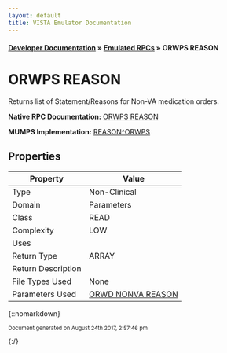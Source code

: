 ```yaml
---
layout: default
title: VISTA Emulator Documentation
---
```


#### [Developer Documentation](../index) &#187; [Emulated RPCs](TableOfContents) &#187; ORWPS REASON<br/>
# ORWPS REASON

Returns list of Statement/Reasons for Non-VA medication orders.

**Native RPC Documentation:** [ORWPS REASON](../VISTARPC/ORWPS_REASON)

**MUMPS Implementation:** [REASON^ORWPS](http://code.osehra.org/dox/Routine_ORWPS_source.html)

## Properties

Property | Value
--- | ---
Type | Non-Clinical
Domain | Parameters
Class | READ
Complexity | LOW
Uses | 
Return Type | ARRAY
Return Description | 
File Types Used | None
Parameters Used | [ORWD NONVA REASON](../Parameters/ORWD_NONVA_REASON)


{::nomarkdown} <br/><p style="font-size: 11px">Document generated on August 24th 2017, 2:57:46 pm</p>{:/}